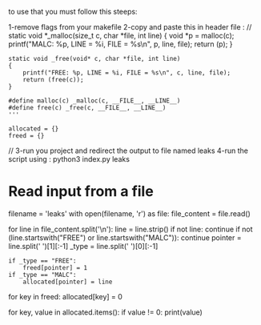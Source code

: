 to use that you must follow this steeps:

1-remove flags from your makefile
2-copy and paste this in header file :
//
    static void *_malloc(size_t c, char *file, int line)
    {
    	void *p = malloc(c);
    	printf("MALC: %p, LINE = %i, FILE = %s\n", p, line, file);
    	return (p);
    }
    
    static void _free(void* c, char *file, int line)
    {
    	printf("FREE: %p, LINE = %i, FILE = %s\n", c, line, file);
    	return (free(c));
    }
    
    #define malloc(c) _malloc(c, __FILE__, __LINE__)
    #define free(c) _free(c, __FILE__, __LINE__)
    '''
    
    allocated = {}
    freed = {}
//
3-run you project and redirect the output to file named leaks
4-run the script using : python3 index.py leaks
# Read input from a file
filename = 'leaks'
with open(filename, 'r') as file:
    file_content = file.read()

for line in file_content.split('\n'):
    line = line.strip()
    if not line:
        continue
    if not (line.startswith("FREE") or line.startswith("MALC")):
        continue
    pointer = line.split(' ')[1][:-1]
    _type = line.split(' ')[0][:-1]

    if _type == "FREE":
        freed[pointer] = 1
    if _type == "MALC":
        allocated[pointer] = line


for key in freed:
    allocated[key] = 0

for key, value in allocated.items():
    if value != 0:
        print(value)
